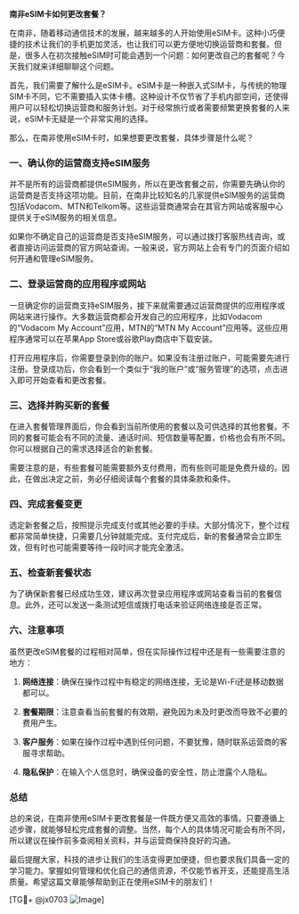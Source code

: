 **南非eSIM卡如何更改套餐？**

在南非，随着移动通信技术的发展，越来越多的人开始使用eSIM卡。这种小巧便捷的技术让我们的手机更加灵活，也让我们可以更方便地切换运营商和套餐。但是，很多人在初次接触eSIM时可能会遇到一个问题：如何更改自己的套餐呢？今天我们就来详细聊聊这个问题。

首先，我们需要了解什么是eSIM卡。eSIM卡是一种嵌入式SIM卡，与传统的物理SIM卡不同，它不需要插入实体卡槽。这种设计不仅节省了手机内部空间，还使得用户可以轻松切换运营商和服务计划。对于经常旅行或者需要频繁更换套餐的人来说，eSIM卡无疑是一个非常实用的选择。

那么，在南非使用eSIM卡时，如果想要更改套餐，具体步骤是什么呢？

### 一、确认你的运营商支持eSIM服务

并不是所有的运营商都提供eSIM服务，所以在更改套餐之前，你需要先确认你的运营商是否支持这项功能。目前，在南非比较知名的几家提供eSIM服务的运营商包括Vodacom、MTN和Telkom等。这些运营商通常会在其官方网站或客服中心提供关于eSIM服务的相关信息。

如果你不确定自己的运营商是否支持eSIM服务，可以通过拨打客服热线咨询，或者直接访问运营商的官方网站查询。一般来说，官方网站上会有专门的页面介绍如何开通和管理eSIM服务。

### 二、登录运营商的应用程序或网站

一旦确定你的运营商支持eSIM服务，接下来就需要通过运营商提供的应用程序或网站来进行操作。大多数运营商都会开发自己的应用程序，比如Vodacom的“Vodacom My Account”应用，MTN的“MTN My Account”应用等。这些应用程序通常可以在苹果App Store或谷歌Play商店中下载安装。

打开应用程序后，你需要登录到你的账户。如果没有注册过账户，可能需要先进行注册。登录成功后，你会看到一个类似于“我的账户”或“服务管理”的选项，点击进入即可开始查看和更改套餐。

### 三、选择并购买新的套餐

在进入套餐管理界面后，你会看到当前所使用的套餐以及可供选择的其他套餐。不同的套餐可能会有不同的流量、通话时间、短信数量等配置，价格也会有所不同。你可以根据自己的需求选择适合的新套餐。

需要注意的是，有些套餐可能需要额外支付费用，而有些则可能是免费升级的。因此，在做出决定之前，务必仔细阅读每个套餐的具体条款和条件。

### 四、完成套餐变更

选定新套餐之后，按照提示完成支付或其他必要的手续。大部分情况下，整个过程都非常简单快捷，只需要几分钟就能完成。支付完成后，新的套餐通常会立即生效，但有时也可能需要等待一段时间才能完全激活。

### 五、检查新套餐状态

为了确保新套餐已经成功生效，建议再次登录应用程序或网站查看当前的套餐信息。此外，还可以发送一条测试短信或拨打电话来验证网络连接是否正常。

### 六、注意事项

虽然更改eSIM套餐的过程相对简单，但在实际操作过程中还是有一些需要注意的地方：

1. **网络连接**：确保在操作过程中有稳定的网络连接，无论是Wi-Fi还是移动数据都可以。
   
2. **套餐期限**：注意查看当前套餐的有效期，避免因为未及时更改而导致不必要的费用产生。

3. **客户服务**：如果在操作过程中遇到任何问题，不要犹豫，随时联系运营商的客服寻求帮助。

4. **隐私保护**：在输入个人信息时，确保设备的安全性，防止泄露个人隐私。

### 总结

总的来说，在南非使用eSIM卡更改套餐是一件既方便又高效的事情。只要遵循上述步骤，就能够轻松完成套餐的调整。当然，每个人的具体情况可能会有所不同，所以建议在操作前多查阅相关资料，并与运营商保持良好的沟通。

最后提醒大家，科技的进步让我们的生活变得更加便捷，但也要求我们具备一定的学习能力。掌握如何管理和优化自己的通信资源，不仅能节省开支，还能提高生活质量。希望这篇文章能够帮助到正在使用eSIM卡的朋友们！

[TG💪+ @jx0703 ![Image](https://github.com/user-attachments/assets/dbca1d08-cadb-493c-b0ec-ad6f7a83f270)]